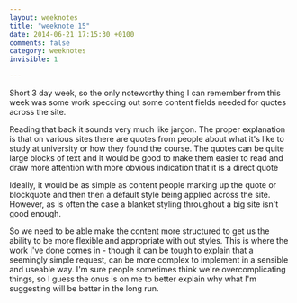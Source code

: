 ```yaml
---
layout: weeknotes
title: "weeknote 15"
date: 2014-06-21 17:15:30 +0100
comments: false
category: weeknotes 
invisible: 1

---
```


Short 3 day week, so the only noteworthy thing I can remember from this week was some work speccing out some content fields needed for quotes across the site.

Reading that back it sounds very much like jargon. The proper explanation is that on various sites there are quotes from people about what it's like to study at university or how they found the course. The quotes can be quite large blocks of text and it would be good to make them easier to read and draw more attention with more obvious indication that it is a direct quote 

Ideally, it would be as simple as content people marking up the quote or blockquote and then then a default style being applied across the site. However, as is often the case a blanket styling throughout a big site isn't good enough.

So we need to be able make the content more structured to get us the ability to be more flexible and appropriate with out styles. This is where the work I've done comes in - though it can be tough to explain that a seemingly simple request, can be more complex to implement in a sensible and useable way. I'm sure people sometimes think we're overcomplicating things, so I guess the onus is on me to better explain why what I'm suggesting will be better in the long run.